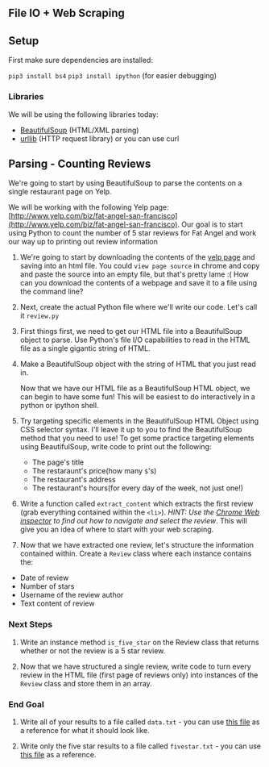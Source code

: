 ## File IO + Web Scraping

## Setup

First make sure dependencies are installed:

`pip3 install bs4`
`pip3 install ipython` (for easier debugging)

### Libraries

We will be using the following libraries today:

* [BeautifulSoup](https://www.crummy.com/software/BeautifulSoup/bs4/doc/) (HTML/XML parsing)
* [urllib](https://docs.python.org/3.0/library/urllib.request.html) (HTTP request library) or you can use curl

## Parsing - Counting Reviews

We're going to start by using BeautifulSoup to parse the contents on a single restaurant page on Yelp.

We will be working with the following Yelp page: [http://www.yelp.com/biz/fat-angel-san-francisco](http://www.yelp.com/biz/fat-angel-san-francisco). Our goal is to start using Python to count the number of 5 star reviews for Fat Angel and work our way up to printing out review information

1. We're going to start by downloading the contents of the [yelp page](http://www.yelp.com/biz/fat-angel-san-francisco) and saving into an html file.  You could `view page source` in chrome and copy and paste the source into an empty file, but that's pretty lame :( How can you download the contents of a webpage and save it to a file using the command line?

1. Next, create the actual Python file where we'll write our code.  Let's call it `review.py`

1. First things first, we need to get our HTML file into a BeautifulSoup object to parse. Use Python's file I/O capabilities to read in the HTML file as a single gigantic string of HTML.

2. Make a BeautifulSoup object with the string of HTML that you just read in.

    Now that we have our HTML file as a BeautifulSoup HTML object, we can begin to have some fun!  This will be easiest to do interactively in a python or ipython shell.
    
2. Try targeting specific elements in the BeautifulSoup HTML Object using CSS selector syntax. I'll leave it up to you to find the BeautifulSoup method that you need to use! To get some practice targeting elements using BeautifulSoup, write code to print out the following:

    * The page's title
    * The restaraunt's price(how many `$`'s)
    * The restaurant's address
    * The restaurant's hours(for every day of the week, not just one!)
    
3. Write a function called `extract_content` which extracts the first review (grab everything contained within the `<li>`). _HINT: Use the [Chrome Web inspector](https://developer.chrome.com/devtools) to find out how to navigate and select the review_. This will give you an idea of where to start with your web scraping. 

4. Now that we have extracted one review, let's structure the information contained within. Create a `Review` class where each instance contains the:
 * Date of review
 * Number of stars
 * Username of the review author
 * Text content of review


### Next Steps

1. Write an instance method `is_five_star` on the Review class that returns whether or not the review is a 5 star review.

2. Now that we have structured a single review, write code to turn every review in the HTML file (first page of reviews only) into instances of the `Review` class and store them in an array.

### End Goal

1. Write all of your results to a file called `data.txt` - you can use [this file](https://github.com/gSchool/python-curriculum/blob/master/Exercises/file_io_web_scraping/data.txt) as a reference for what it should look like.

1. Write only the five star results to a file called `fivestar.txt` - you can use [this file](https://github.com/gSchool/python-curriculum/blob/master/Exercises/file_io_web_scraping/fivestar.txt) as a reference.
